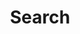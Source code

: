 ---
title: "Search"
slug: "search"
layout: "search"
hidden: true
outputs:
    - html
    - json
#menu:
#    main:
#        weight: 3
#        params: 
#            icon: search
---